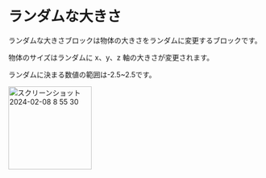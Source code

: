 # ランダムな大きさ

ランダムな大きさブロックは物体の大きさをランダムに変更するブロックです。　　

物体のサイズはランダムに x、y、z 軸の大きさが変更されます。  

ランダムに決まる数値の範囲は-2.5~2.5です。

<img width="165" alt="スクリーンショット 2024-02-08 8 55 30" src="https://github.com/levelenter/blockvrock_doc/assets/119035293/0e4b4339-5fe9-4b9b-b649-b14f508cef27">
